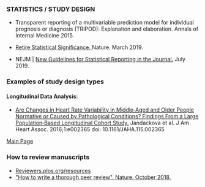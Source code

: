 ### STATISTICS / STUDY DESIGN
- Transparent reporting of a multivariable prediction model for individual prognosis or diagnosis (TRIPOD): Explanation and elaboration. Annals of Internal Medicine 2015. 
- <a href = "RetireStatisticalSignificance_Nature2019.pdf">Retire Statistical Significance. </a>Nature. March 2019.

- NEJM | <a href="https://www.nejm.org/doi/full/10.1056/NEJMe1906559">New Guidelines for Statistical Reporting in the Journal.</a> July 2019.


### Examples of study design types

#### Longitudinal Data Analysis:
- <a href="https://www.ahajournals.org/doi/pdf/10.1161/JAHA.115.002365">Are Changes in Heart Rate Variability in Middle‐Aged and Older People Normative or Caused by Pathological Conditions? Findings From a Large Population‐Based Longitudinal Cohort Study.</a> Jandackova et al. J Am Heart Assoc. 2016;1:e002365 doi: 10.1161/JAHA.115.002365

<a href = "https://tracielin.github.io/PICU_Resources/index"> Main Page </a>

### How to review manuscripts

- <a href="http://reviewers.plos.org/resources/"> Reviewers.plos.org/resources </a>
- <a href="https://www.nature.com/articles/d41586-018-06991-0">"How to write a thorough peer review". Nature. October 2018.</a>
